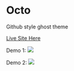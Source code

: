 Octo
======

Github style ghost theme

[Live Site Here](https://jkyin.me)

Demo 1:
![](https://github.com/jkyin/octo/blob/master/demoIndex.png)

Demo 2:
![](https://github.com/jkyin/octo/blob/master/demoPost.png)
